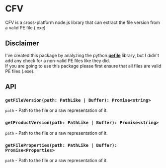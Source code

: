 # CFV

CFV is a cross-platform node.js library that can extract the file version from a valid PE file (.exe)

## Disclaimer

I've created this package by analyzing the python [**pefile**](https://pypi.org/project/pefile/) library, but I didn't
add any check for a non-valid PE files like they did.  
If you are going to use this package please first ensure that all files are valid PE files (.exe).

## API

### ``getFileVersion(path: PathLike | Buffer): Promise<string>``

``path`` - Path to the file or a raw representation of it.

### ``getProductVersion(path: PathLike | Buffer): Promise<string>``

``path`` - Path to the file or a raw representation of it.

### ``getFileProperties(path: PathLike | Buffer): Promise<Properties>``

``path`` - Path to the file or a raw representation of it.